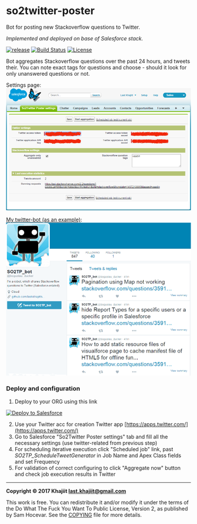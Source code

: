# so2twitter-poster

Bot for posting new Stackoverflow questions to Twitter.

_Implemented and deployed on base of Salesforce stack._

[![release](https://img.shields.io/badge/release-v0.3-brightgreen.png?style=default)](https://github.com/last-khajiit/so2twitter-poster/releases/latest)
[![Build Status](https://travis-ci.org/last-khajiit/so2twitter-poster.svg?branch=master)](https://travis-ci.org/last-khajiit/so2twitter-poster)
[![License](https://img.shields.io/badge/License-WTFPL-brightgreen.svg)](https://raw.githubusercontent.com/last-khajiit/so2twitter-poster/master/copying.txt)

Bot aggregates Stackoverflow questions over the past 24 hours, and tweets their. You can note exact tags for questions and choose - should it look for only unanswered questions or not.

Settings page:
![Screenshot](images/settings-page.png)

[My twitter-bot (as an example)](https://twitter.com/boguslau_ducker):
![Screenshot](images/twitter-bot-screenshot.png)

### Deploy and configuration 
1. Deploy to your ORG using this link
<a href="https://githubsfdeploy.herokuapp.com/?owner=last-khajiit&repo=so2twitter-poster">
  <img alt="Deploy to Salesforce"
       src="https://raw.githubusercontent.com/afawcett/githubsfdeploy/master/src/main/webapp/resources/img/deploy.png">
</a>

2. Use your Twitter acc for creation Twitter app [https://apps.twitter.com/](https://apps.twitter.com/)
3. Go to Salesforce "So2Twitter Poster settings" tab and fill all the necessary settings  (use twitter-related from previous step)
4. For scheduling iterative execution click "Scheduled job" link, past *SO2TP_ScheduleTweetGenerator* in Job Name and Apex Class fields and set Frequency
5. For validation of correct configuring to click "Aggregate now" button and check job execution results in Twitter


---

**Copyright © 2017 Khajiit <last.khajiit@gmail.com>**

This work is free. You can redistribute it and/or modify it under the
terms of the Do What The Fuck You Want To Public License, Version 2,
as published by Sam Hocevar. See the [COPYING](copying.txt) file for more details.
